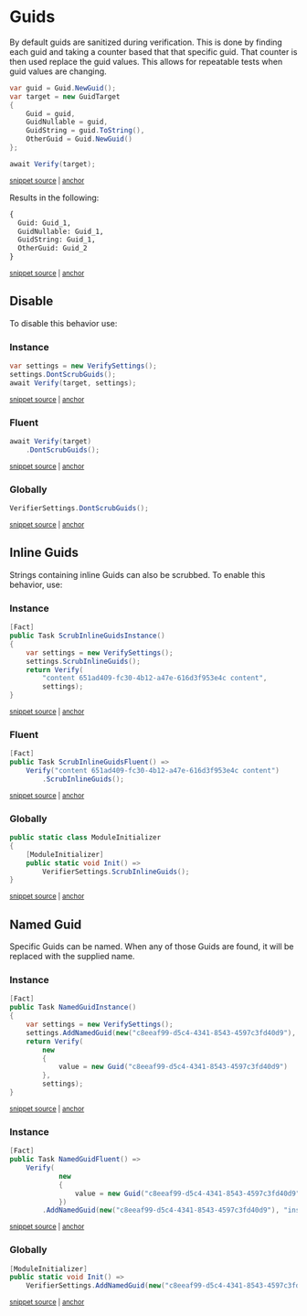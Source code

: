<!--
GENERATED FILE - DO NOT EDIT
This file was generated by [MarkdownSnippets](https://github.com/SimonCropp/MarkdownSnippets).
Source File: /docs/mdsource/guids.source.md
To change this file edit the source file and then run MarkdownSnippets.
-->

# Guids

By default guids are sanitized during verification. This is done by finding each guid and taking a counter based that that specific guid. That counter is then used replace the guid values. This allows for repeatable tests when guid values are changing.

<!-- snippet: guid -->
<a id='snippet-guid'></a>
```cs
var guid = Guid.NewGuid();
var target = new GuidTarget
{
    Guid = guid,
    GuidNullable = guid,
    GuidString = guid.ToString(),
    OtherGuid = Guid.NewGuid()
};

await Verify(target);
```
<sup><a href='/src/Verify.Tests/Serialization/SerializationTests.cs#L1741-L1754' title='Snippet source file'>snippet source</a> | <a href='#snippet-guid' title='Start of snippet'>anchor</a></sup>
<!-- endSnippet -->

Results in the following:

<!-- snippet: SerializationTests.ShouldReUseGuid.verified.txt -->
<a id='snippet-SerializationTests.ShouldReUseGuid.verified.txt'></a>
```txt
{
  Guid: Guid_1,
  GuidNullable: Guid_1,
  GuidString: Guid_1,
  OtherGuid: Guid_2
}
```
<sup><a href='/src/Verify.Tests/Serialization/SerializationTests.ShouldReUseGuid.verified.txt#L1-L6' title='Snippet source file'>snippet source</a> | <a href='#snippet-SerializationTests.ShouldReUseGuid.verified.txt' title='Start of snippet'>anchor</a></sup>
<!-- endSnippet -->


## Disable

To disable this behavior use:


### Instance

<!-- snippet: DontScrubGuids -->
<a id='snippet-dontscrubguids'></a>
```cs
var settings = new VerifySettings();
settings.DontScrubGuids();
await Verify(target, settings);
```
<sup><a href='/src/Verify.Tests/Serialization/SerializationTests.cs#L649-L655' title='Snippet source file'>snippet source</a> | <a href='#snippet-dontscrubguids' title='Start of snippet'>anchor</a></sup>
<!-- endSnippet -->


### Fluent

<!-- snippet: DontScrubGuidsFluent -->
<a id='snippet-dontscrubguidsfluent'></a>
```cs
await Verify(target)
    .DontScrubGuids();
```
<sup><a href='/src/Verify.Tests/Serialization/SerializationTests.cs#L663-L668' title='Snippet source file'>snippet source</a> | <a href='#snippet-dontscrubguidsfluent' title='Start of snippet'>anchor</a></sup>
<!-- endSnippet -->


### Globally

<!-- snippet: DontScrubGuidsGlobal -->
<a id='snippet-dontscrubguidsglobal'></a>
```cs
VerifierSettings.DontScrubGuids();
```
<sup><a href='/src/Verify.Tests/Serialization/SerializationTests.cs#L1377-L1381' title='Snippet source file'>snippet source</a> | <a href='#snippet-dontscrubguidsglobal' title='Start of snippet'>anchor</a></sup>
<!-- endSnippet -->


## Inline Guids

Strings containing inline Guids can also be scrubbed. To enable this behavior, use:


### Instance

<!-- snippet: ScrubInlineGuidsInstance -->
<a id='snippet-scrubinlineguidsinstance'></a>
```cs
[Fact]
public Task ScrubInlineGuidsInstance()
{
    var settings = new VerifySettings();
    settings.ScrubInlineGuids();
    return Verify(
        "content 651ad409-fc30-4b12-a47e-616d3f953e4c content",
        settings);
}
```
<sup><a href='/src/Verify.Tests/Serialization/SerializationTests.cs#L1426-L1438' title='Snippet source file'>snippet source</a> | <a href='#snippet-scrubinlineguidsinstance' title='Start of snippet'>anchor</a></sup>
<!-- endSnippet -->


### Fluent

<!-- snippet: ScrubInlineGuidsFluent -->
<a id='snippet-scrubinlineguidsfluent'></a>
```cs
[Fact]
public Task ScrubInlineGuidsFluent() =>
    Verify("content 651ad409-fc30-4b12-a47e-616d3f953e4c content")
        .ScrubInlineGuids();
```
<sup><a href='/src/Verify.Tests/Serialization/SerializationTests.cs#L1417-L1424' title='Snippet source file'>snippet source</a> | <a href='#snippet-scrubinlineguidsfluent' title='Start of snippet'>anchor</a></sup>
<!-- endSnippet -->


### Globally

<!-- snippet: ScrubInlineGuidsGlobal -->
<a id='snippet-scrubinlineguidsglobal'></a>
```cs
public static class ModuleInitializer
{
    [ModuleInitializer]
    public static void Init() =>
        VerifierSettings.ScrubInlineGuids();
}
```
<sup><a href='/src/Verify.Tests/Serialization/SerializationTests.cs#L1405-L1414' title='Snippet source file'>snippet source</a> | <a href='#snippet-scrubinlineguidsglobal' title='Start of snippet'>anchor</a></sup>
<!-- endSnippet -->


## Named Guid

Specific Guids can be named. When any of those Guids are found, it will be replaced with the supplied name.


### Instance

<!-- snippet: NamedGuidInstance -->
<a id='snippet-namedguidinstance'></a>
```cs
[Fact]
public Task NamedGuidInstance()
{
    var settings = new VerifySettings();
    settings.AddNamedGuid(new("c8eeaf99-d5c4-4341-8543-4597c3fd40d9"), "instanceNamed");
    return Verify(
        new
        {
            value = new Guid("c8eeaf99-d5c4-4341-8543-4597c3fd40d9")
        },
        settings);
}
```
<sup><a href='/src/Verify.Tests/GuidScrubberTests.cs#L65-L80' title='Snippet source file'>snippet source</a> | <a href='#snippet-namedguidinstance' title='Start of snippet'>anchor</a></sup>
<!-- endSnippet -->


### Instance

<!-- snippet: NamedGuidFluent -->
<a id='snippet-namedguidfluent'></a>
```cs
[Fact]
public Task NamedGuidFluent() =>
    Verify(
            new
            {
                value = new Guid("c8eeaf99-d5c4-4341-8543-4597c3fd40d9")
            })
        .AddNamedGuid(new("c8eeaf99-d5c4-4341-8543-4597c3fd40d9"), "instanceNamed");
```
<sup><a href='/src/Verify.Tests/GuidScrubberTests.cs#L82-L93' title='Snippet source file'>snippet source</a> | <a href='#snippet-namedguidfluent' title='Start of snippet'>anchor</a></sup>
<!-- endSnippet -->


### Globally

<!-- snippet: NamedGuidGlobal -->
<a id='snippet-namedguidglobal'></a>
```cs
[ModuleInitializer]
public static void Init() =>
    VerifierSettings.AddNamedGuid(new("c8eeaf99-d5c4-4341-8543-4597c3fd40c9"), "guidName");
```
<sup><a href='/src/Verify.Tests/GuidScrubberTests.cs#L4-L10' title='Snippet source file'>snippet source</a> | <a href='#snippet-namedguidglobal' title='Start of snippet'>anchor</a></sup>
<!-- endSnippet -->
